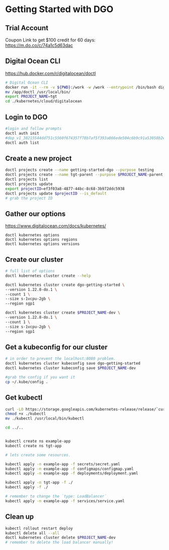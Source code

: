 # Getting Started with DGO

## Trial Account

Coupon Link to get $100 credit for 60 days: <br/>
<https://m.do.co/c/74a1c5d63dac>

## Digital Ocean CLI

<https://hub.docker.com/r/digitalocean/doctl>

```bash
# Digital Ocean CLI
docker run -it --rm -v ${PWD}:/work -w /work --entrypoint /bin/bash digitalocean/doctl:1.45.0
mv /app/doctl /usr/local/bin/
export PROJECT_NAME=tgt
cd ./kubernetes/cloud/digitalocean

```

## Login to DGO

```bash
#login and follow prompts
doctl auth init
#dop_v1_38215544dd751c5560f674357f78b7af5f393a866ede504c6b9c91a53058b2ef
doctl auth list

```

## Create a new project

```bash
doctl projects create --name getting-started-dgo --purpose testing
doctl projects create --name tgt-parent --purpose $PROJECT_NAME-parent
doctl projects list
doctl projects update
export projectID=ef3f03a8-4877-44bc-8c68-3b972ddc5938
doctl projects update $projectID --is_default
# grab the project ID
```

## Gather our options

<https://www.digitalocean.com/docs/kubernetes/>

```docker
doctl kubernetes options
doctl kubernetes options regions
doctl kubernetes options versions

```

## Create our cluster

```bash
# full list of options
doctl kubernetes cluster create --help

doctl kubernetes cluster create dgo-getting-started \
--version 1.22.8-do.1 \
--count 1 \
--size s-1vcpu-2gb \
--region sgp1

doctl kubernetes cluster create $PROJECT_NAME-dev \
--version 1.22.8-do.1 \
--count 1 \
--size s-1vcpu-2gb \
--region sgp1

```

## Get a kubeconfig for our cluster

```bash
# in order to prevent the localhost:8080 problem.
doctl kubernetes cluster kubeconfig save dgo-getting-started
doctl kubernetes cluster kubeconfig save $PROJECT_NAME-dev

#grab the config if you want it
cp ~/.kube/config .

```

## Get kubectl

```bash
curl -LO https://storage.googleapis.com/kubernetes-release/release/`curl -s https://storage.googleapis.com/kubernetes-release/release/stable.txt`/bin/linux/amd64/kubectl
chmod +x ./kubectl
mv ./kubectl /usr/local/bin/kubectl

cd ../..


kubectl create ns example-app
kubectl create ns tgt-app

# lets create some resources.

kubectl apply -n example-app -f secrets/secret.yaml
kubectl apply -n example-app -f configmaps/configmap.yaml
kubectl apply -n example-app -f deployments/deployment.yaml

kubectl apply -n tgt-app -f ./
kubectl apply -f ./

# remember to change the `type: LoadBalancer`
kubectl apply -n example-app -f services/service.yaml

```

## Clean up

```bash
kubectl rollout restart deploy
kubectl delete all --all
doctl kubernetes cluster delete $PROJECT_NAME-dev
# remember to delete the load balancer manually!
```
